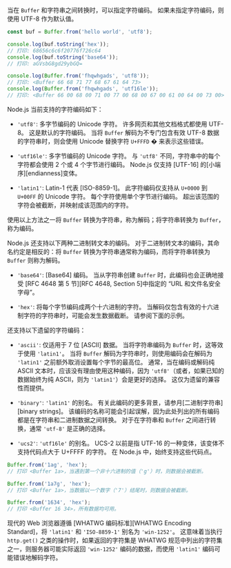 <!-- YAML
changes:
  - version: v6.4.0
    pr-url: https://github.com/nodejs/node/pull/7111
    description: Introduced `latin1` as an alias for `binary`.
  - version: v5.0.0
    pr-url: https://github.com/nodejs/node/pull/2859
    description: Removed the deprecated `raw` and `raws` encodings.
-->

当在 `Buffer` 和字符串之间转换时，可以指定字符编码。 
如果未指定字符编码，则使用 UTF-8 作为默认值。

```js
const buf = Buffer.from('hello world', 'utf8');

console.log(buf.toString('hex'));
// 打印: 68656c6c6f20776f726c64
console.log(buf.toString('base64'));
// 打印: aGVsbG8gd29ybGQ=

console.log(Buffer.from('fhqwhgads', 'utf8'));
// 打印: <Buffer 66 68 71 77 68 67 61 64 73>
console.log(Buffer.from('fhqwhgads', 'utf16le'));
// 打印: <Buffer 66 00 68 00 71 00 77 00 68 00 67 00 61 00 64 00 73 00>
```

Node.js 当前支持的字符编码如下：

* `'utf8'`: 多字节编码的 Unicode 字符。
  许多网页和其他文档格式都使用 UTF-8。
  这是默认的字符编码。 
  当将 `Buffer` 解码为不专门包含有效 UTF-8 数据的字符串时，则会使用 Unicode 替换字符 `U+FFFD` � 来表示这些错误。

* `'utf16le'`: 多字节编码的 Unicode 字符。 
  与 `'utf8'` 不同，字符串中的每个字符都会使用 2 个或 4 个字节进行编码。 
  Node.js 仅支持 [UTF-16] 的[小端序][endianness]变体。

* `'latin1'`: Latin-1 代表 [ISO-8859-1]。 
  此字符编码仅支持从 `U+0000` 到 `U+00FF` 的 Unicode 字符。 
  每个字符使用单个字节进行编码。 
  超出该范围的字符会被截断，并映射成该范围内的字符。

使用以上方法之一将 `Buffer` 转换为字符串，称为解码；将字符串转换为 `Buffer`，称为编码。

Node.js 还支持以下两种二进制转文本的编码。 
对于二进制转文本的编码，其命名约定是相反的：将 `Buffer` 转换为字符串通常称为编码，而将字符串转换为 `Buffer` 则称为解码。

* `'base64'`: [Base64] 编码。
  当从字符串创建 `Buffer` 时，此编码也会正确地接受 [RFC 4648 第 5 节][RFC 4648, Section 5]中指定的 “URL 和文件名安全字母”。

* `'hex'`: 将每个字节编码成两个十六进制的字符。
  当解码仅包含有效的十六进制字符的字符串时，可能会发生数据截断。 
  请参阅下面的示例。

还支持以下遗留的字符编码：

* `'ascii'`: 仅适用于 7 位 [ASCII] 数据。
  当将字符串编码为 `Buffer` 时，这等效于使用 `'latin1'`。 
  当将 `Buffer` 解码为字符串时，则使用编码会在解码为 `'latin1'` 之前额外取消设置每个字节的最高位。 
  通常，当在编码或解码纯 ASCII 文本时，应该没有理由使用这种编码，因为 `'utf8'`（或者，如果已知的数据始终为纯 ASCII，则为 `'latin1'`）会是更好的选择。 
  这仅为遗留的兼容性而提供。

* `'binary'`: `'latin1'` 的别名。
  有关此编码的更多背景，请参月[二进制字符串][binary strings]。 
  该编码的名称可能会引起误解，因为此处列出的所有编码都是在字符串和二进制数据之间转换。 
  对于在字符串和 `Buffer` 之间进行转换，通常 `'utf-8'` 是正确的选择。

* `'ucs2'`: `'utf16le'` 的别名。
  UCS-2 以前是指 UTF-16 的一种变体，该变体不支持代码点大于 U+FFFF 的字符。 
  在 Node.js 中，始终支持这些代码点。

```js
Buffer.from('1ag', 'hex');
// 打印 <Buffer 1a>，当遇到第一个非十六进制的值（'g'）时，则数据会被截断。

Buffer.from('1a7g', 'hex');
// 打印 <Buffer 1a>，当数据以一个数字（'7'）结尾时，则数据会被截断。

Buffer.from('1634', 'hex');
// 打印 <Buffer 16 34>，所有数据均可用。
```

现代的 Web 浏览器遵循 [WHATWG 编码标准][WHATWG Encoding Standard]，将 `'latin1'` 和 `'ISO-8859-1'` 别名为 `'win-1252'`。
这意味着当执行 `http.get()` 之类的操作时，如果返回的字符集是 WHATWG 规范中列出的字符集之一，则服务器可能实际返回 `'win-1252'` 编码的数据，而使用 `'latin1'` 编码可能错误地解码字符。


